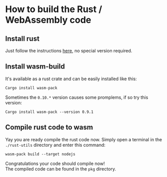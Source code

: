 # How to build the Rust / WebAssembly code

## Install rust
Just follow the instructions [here](https://www.rust-lang.org/learn/get-started), no special version required.

## Install wasm-build
It's available as a rust crate and can be easily installed like this:
```shell
Cargo install wasm-pack
```
Sometimes the `0.10.*` version causes some promplems, if so try this version:
```shell
Cargo install wasm-pack --version 0.9.1
```
## Compile rust code to wasm
Yay you are ready compile the rust code now. Simply open a terminal in the `./rust-utils` directory and enter this command:
```shell
wasm-pack build --target nodejs
```
Congratulations your code should compile now!  
The compiled code can be found in the `pkg` directory.
